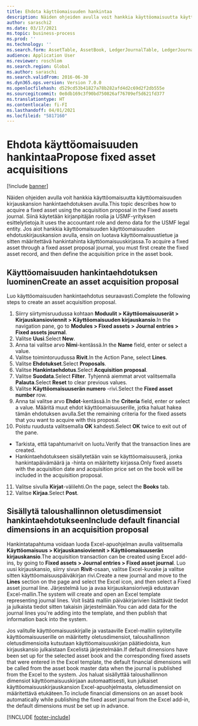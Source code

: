 ```yaml
---
title: Ehdota käyttöomaisuuden hankintaa
description: Näiden ohjeiden avulla voit hankkia käyttöomaisuutta käyttöomaisuuden kirjauskansion hankintaehdotuksen avulla.
author: saraschi2
ms.date: 03/17/2021
ms.topic: business-process
ms.prod: ''
ms.technology: ''
ms.search.form: AssetTable, AssetBook, LedgerJournalTable, LedgerJournalTransAsset, SysQueryForm
audience: Application User
ms.reviewer: roschlom
ms.search.region: Global
ms.author: saraschi
ms.search.validFrom: 2016-06-30
ms.dyn365.ops.version: Version 7.0.0
ms.openlocfilehash: d529cd53b41827a78b282afd4d2c69d2f2db555e
ms.sourcegitcommit: 0e8db169c3f90bd750826af76709ef5d621fd377
ms.translationtype: HT
ms.contentlocale: fi-FI
ms.lasthandoff: 04/01/2021
ms.locfileid: "5817160"
---
```

# <a name="propose-fixed-asset-acquisitions"></a><span data-ttu-id="b188e-103">Ehdota käyttöomaisuuden hankintaa</span><span class="sxs-lookup"><span data-stu-id="b188e-103">Propose fixed asset acquisitions</span></span>

[!include [banner](../../includes/banner.md)]

<span data-ttu-id="b188e-104">Näiden ohjeiden avulla voit hankkia käyttöomaisuutta käyttöomaisuuden kirjauskansion hankintaehdotuksen avulla.</span><span class="sxs-lookup"><span data-stu-id="b188e-104">This topic describes how to acquire a fixed asset using the acquisition proposal in the Fixed assets journal.</span></span> <span data-ttu-id="b188e-105">Siinä käytetään kirjanpitäjän roolia ja USMF-yrityksen esittelytietoja.</span><span class="sxs-lookup"><span data-stu-id="b188e-105">It uses the accountant role and demo data for the USMF legal entity.</span></span> <span data-ttu-id="b188e-106">Jos aiot hankkia käyttöomaisuuden käyttöomaisuuden ehdotuskirjauskansion avulla, ensin on luotava käyttöomaisuustietue ja sitten määritettävä hankintahinta käyttöomaisuuskirjassa.</span><span class="sxs-lookup"><span data-stu-id="b188e-106">To acquire a fixed asset through a fixed asset proposal journal, you must first create the fixed asset record, and then define the acquisition price in the asset book.</span></span>

## <a name="create-an-asset-acquisition-proposal"></a><span data-ttu-id="b188e-107">Käyttöomaisuuden hankintaehdotuksen luominen</span><span class="sxs-lookup"><span data-stu-id="b188e-107">Create an asset acquisition proposal</span></span>

<span data-ttu-id="b188e-108">Luo käyttöomaisuuden hankintaehdotus seuraavasti.</span><span class="sxs-lookup"><span data-stu-id="b188e-108">Complete the following steps to create an asset acquisition proposal.</span></span> 

1. <span data-ttu-id="b188e-109">Siirry siirtymisruudussa kohtaan **Moduulit > Käyttöomaisuuserät > Kirjauskansioviennit > Käyttöomaisuuden kirjauskansio**.</span><span class="sxs-lookup"><span data-stu-id="b188e-109">In the navigation pane, go to **Modules > Fixed assets > Journal entries > Fixed assets journal**.</span></span>
2. <span data-ttu-id="b188e-110">Valitse **Uusi**.</span><span class="sxs-lookup"><span data-stu-id="b188e-110">Select **New**.</span></span>
3. <span data-ttu-id="b188e-111">Anna tai valitse arvo **Nimi**-kentässä.</span><span class="sxs-lookup"><span data-stu-id="b188e-111">In the **Name** field, enter or select a value.</span></span>
4. <span data-ttu-id="b188e-112">Valitse toimintoruudussa **Rivit**.</span><span class="sxs-lookup"><span data-stu-id="b188e-112">In the Action Pane, select **Lines**.</span></span>
5. <span data-ttu-id="b188e-113">Valitse **Ehdotukset**.</span><span class="sxs-lookup"><span data-stu-id="b188e-113">Select **Proposals**.</span></span>
6. <span data-ttu-id="b188e-114">Valitse **Hankintaehdotus**.</span><span class="sxs-lookup"><span data-stu-id="b188e-114">Select **Acquisition proposal**.</span></span>
7. <span data-ttu-id="b188e-115">Valitse **Suodata**.</span><span class="sxs-lookup"><span data-stu-id="b188e-115">Select **Filter**.</span></span> <span data-ttu-id="b188e-116">Tyhjennä aiemmat arvot valitsemalla **Palauta**.</span><span class="sxs-lookup"><span data-stu-id="b188e-116">Select **Reset** to clear previous values.</span></span>
8. <span data-ttu-id="b188e-117">Valitse **Käyttöomaisuuserän numero** -rivi.</span><span class="sxs-lookup"><span data-stu-id="b188e-117">Select the **Fixed asset number** row.</span></span>
9. <span data-ttu-id="b188e-118">Anna tai valitse arvo **Ehdot**-kentässä.</span><span class="sxs-lookup"><span data-stu-id="b188e-118">In the **Criteria** field, enter or select a value.</span></span> <span data-ttu-id="b188e-119">Määritä muut ehdot käyttöomaisuuserille, jotka haluat hakea tämän ehdotuksen avulla.</span><span class="sxs-lookup"><span data-stu-id="b188e-119">Set the remaining criteria for the fixed assets that you want to acquire with this proposal.</span></span>  
10. <span data-ttu-id="b188e-120">Poistu ruudusta valitsemalla **OK** kahdesti.</span><span class="sxs-lookup"><span data-stu-id="b188e-120">Select **OK** twice to exit out of the pane.</span></span>
- <span data-ttu-id="b188e-121">Tarkista, että tapahtumarivit on luotu.</span><span class="sxs-lookup"><span data-stu-id="b188e-121">Verify that the transaction lines are created.</span></span>  
- <span data-ttu-id="b188e-122">Hankintaehdotukseen sisällytetään vain se käyttöomaisuuserä, jonka hankintapäivämäärä ja -hinta on määritetty kirjassa.</span><span class="sxs-lookup"><span data-stu-id="b188e-122">Only fixed assets with the acquisition date and acquisition price set on the book will be included in the acquisition proposal.</span></span>  
11. <span data-ttu-id="b188e-123">Valitse sivulla **Kirjat**-välilehti.</span><span class="sxs-lookup"><span data-stu-id="b188e-123">On the page, select the **Books** tab.</span></span>
12. <span data-ttu-id="b188e-124">Valitse **Kirjaa**.</span><span class="sxs-lookup"><span data-stu-id="b188e-124">Select **Post**.</span></span>

## <a name="include-default-financial-dimensions-in-an-acquisition-proposal"></a><span data-ttu-id="b188e-125">Sisällytä taloushallinnon oletusdimensiot hankintaehdotukseen</span><span class="sxs-lookup"><span data-stu-id="b188e-125">Include default financial dimensions in an acquisition proposal</span></span>

<span data-ttu-id="b188e-126">Hankintatapahtuma voidaan luoda Excel-apuohjelman avulla valitsemalla **Käyttöomaisuus > Kirjauskansioviennit > Käyttöomaisuuserän kirjauskansio**.</span><span class="sxs-lookup"><span data-stu-id="b188e-126">The acquisition transaction can be created using Excel add-ins, by going to **Fixed assets > Journal entries > Fixed asset journal**.</span></span> <span data-ttu-id="b188e-127">Luo uusi kirjauskansio, siirry sivun **Rivit**-osaan, valitse Excel-kuvake ja valitse sitten käyttöomaisuuspäiväkirjan rivi.</span><span class="sxs-lookup"><span data-stu-id="b188e-127">Create a new journal and move to the **Lines** section on the page and select the Excel icon, and then select a Fixed asset journal line.</span></span> <span data-ttu-id="b188e-128">Järjestelmä luo ja avaa kirjauskansiorivejä edustavan Excel-mallin.</span><span class="sxs-lookup"><span data-stu-id="b188e-128">The system will create and open an Excel template representing journal lines.</span></span> <span data-ttu-id="b188e-129">Voit lisätä malliin päiväkirjarivien lisättävät tiedot ja julkaista tiedot sitten takaisin järjestelmään.</span><span class="sxs-lookup"><span data-stu-id="b188e-129">You can add data for the journal lines you're adding into the template, and then publish that information back into the system.</span></span> 

<span data-ttu-id="b188e-130">Jos valitulle käyttöomaisuuskirjalle ja vastaaville Excel-malliin syötetyille käyttöomaisuuserille on määritetty oletusdimensiot, taloushallinnon oletusdimensioita kutsutaan käyttöomaisuuskirjan päätiedoista, kun kirjauskansio julkaistaan Excelistä järjestelmään.</span><span class="sxs-lookup"><span data-stu-id="b188e-130">If default dimensions have been set up for the selected asset book and the corresponding fixed assets that were entered in the Excel template, the default financial dimensions will be called from the asset book master data when the journal is published from the Excel to the system.</span></span> <span data-ttu-id="b188e-131">Jos haluat sisällyttää taloushallinnon dimensiot käyttöomaisuuskirjaan automaattisesti, kun julkaiset käyttöomaisuuskirjauskansion Excel-apuohjelmasta, oletusdimensiot on määritettävä etukäteen.</span><span class="sxs-lookup"><span data-stu-id="b188e-131">To include financial dimensions on an asset book automatically while publishing the fixed asset journal from the Excel add-in, the default dimensions must be set up in advance.</span></span>  


[!INCLUDE [footer-include](../../../includes/footer-banner.md)]
